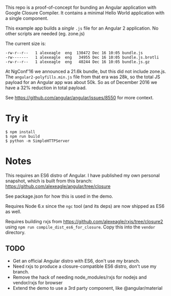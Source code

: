 This repo is a proof-of-concept for bunding an Angular application with Google Closure Compiler.
It contains a minimal Hello World application with a single component.

This example app builds a *single* `.js` file for an Angular 2 application.
No other scripts are needed (eg. zone.js)

The current size is:
```
-rw-r--r--   1 alexeagle  eng  130472 Dec 16 10:05 bundle.js
-rw-------   1 alexeagle  eng   34955 Dec 16 10:05 bundle.js.brotli
-rw-r--r--   1 alexeagle  eng   40244 Dec 16 10:05 bundle.js.gz
```

At NgConf'16 we announced a 21.6k bundle, but this did not include zone.js.
The `angular2-polyfills.min.js` file from that era was 28k, so the total JS
payload for an Angular app was about 50k.
So as of December 2016 we have a 32% reduction in total payload.

See https://github.com/angular/angular/issues/8550 for more context.

# Try it

``` shell
$ npm install
$ npm run build
$ python -m SimpleHTTPServer
```

# Notes

This requires an ES6 distro of Angular.
I have published my own personal snapshot, which is built from this branch:
https://github.com/alexeagle/angular/tree/closure

See package.json for how this is used in the demo.

Requires Node 6.x since the `ngc` tool (and its deps) are now shipped as ES6 as well.

Requires building rxjs from https://github.com/alexeagle/rxjs/tree/closure2
using `npm run compile_dist_es6_for_closure`. Copy this into the `vendor` directory.

## TODO
- Get an official Angular distro with ES6, don't use my branch.
- Need rxjs to produce a closure-compatible ES6 distro, don't use my branch.
- Remove the hack of needing node_modules/rxjs for nodejs and vendor/rxjs for browser
- Extend the demo to use a 3rd party component, like @angular/material
